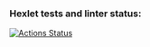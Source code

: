 ### Hexlet tests and linter status:
[![Actions Status](https://github.com/ChalcevIlya/rails-project-65/actions/workflows/hexlet-check.yml/badge.svg)](https://github.com/ChalcevIlya/rails-project-65/actions)